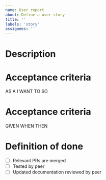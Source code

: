 ```yaml
---
name: User report
about: Define a user story
title: ''
labels: 'story'
assignees: ''
---
```


# Description

# Acceptance criteria

AS A
I WANT TO
SO

# Acceptance criteria

GIVEN
WHEN
THEN

# Definition of done

- [ ] Relevant PRs are merged
- [ ] Tested by peer
- [ ] Updated documentation reviewed by peer
